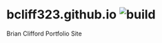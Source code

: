 # bcliff323.github.io ![build](https://github.com/bcliff323/bcliff323.github.io/actions/workflows/build.yml/badge.svg)
Brian Clifford Portfolio Site 
